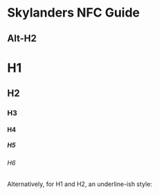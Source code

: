 Skylanders NFC Guide
======

Alt-H2
------






















# H1
## H2
### H3
#### H4
##### H5
###### H6

Alternatively, for H1 and H2, an underline-ish style:

